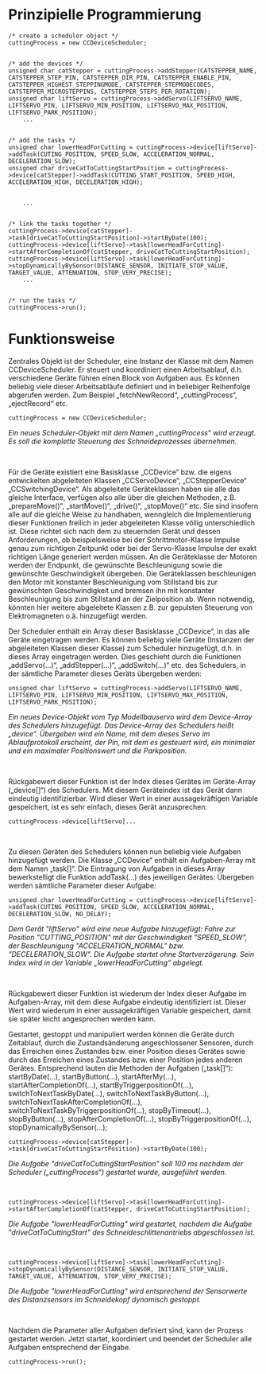 <h1>Prinzipielle Programmierung</h1>

~~~~~~~~~~~~~~~~~~~~~~~~~~~~~~~~~~~~~~~~~~~~~~~~~~~~~~~~~~~~
/* create a scheduler object */
cuttingProcess = new CCDeviceScheduler;


/* add the devices */
unsigned char catStepper = cuttingProcess->addStepper(CATSTEPPER_NAME, CATSTEPPER_STEP_PIN, CATSTEPPER_DIR_PIN, CATSTEPPER_ENABLE_PIN, CATSTEPPER_HIGHEST_STEPPINGMODE, CATSTEPPER_STEPMODECODES, CATSTEPPER_MICROSTEPPINS, CATSTEPPER_STEPS_PER_ROTATION);
unsigned char liftServo = cuttingProcess->addServo(LIFTSERVO_NAME, LIFTSERVO_PIN, LIFTSERVO_MIN_POSITION, LIFTSERVO_MAX_POSITION, LIFTSERVO_PARK_POSITION);
	...


/* add the tasks */
unsigned char lowerHeadForCutting = cuttingProcess->device[liftServo]->addTask(CUTING_POSITION, SPEED_SLOW, ACCELERATION_NORMAL, DECELERATION_SLOW);
unsigned char driveCatToCuttingStartPosition = cuttingProcess->device[catStepper]->addTask(CUTTING_START_POSITION, SPEED_HIGH, ACCELERATION_HIGH, DECELERATION_HIGH);


	...


/* link the tasks together */
cuttingProcess->device[catStepper]->task[driveCatToCuttingStartPosition]->startByDate(100);
cuttingProcess->device[liftServo]->task[lowerHeadForCutting]->startAfterCompletionOf(catStepper, driveCatToCuttingStartPosition);
cuttingProcess->device[liftServo]->task[lowerHeadForCutting]->stopDynamicallyBySensor(DISTANCE_SENSOR, INITIATE_STOP_VALUE, TARGET_VALUE, ATTENUATION, STOP_VERY_PRECISE);
	...


/* run the tasks */
cuttingProcess->run();
~~~~~~~~~~~~~~~~~~~~~~~~~~~~~~~~~~~~~~~~~~~~~~~~~~~~~~~~~~~~

  
  
    
# Funktionsweise
Zentrales Objekt ist der Scheduler, eine Instanz der Klasse mit dem Namen CCDeviceScheduler. Er steuert und koordiniert einen Arbeitsablauf, d.h. verschiedene Geräte führen einen Block von Aufgaben aus. Es können beliebig viele dieser Arbeitsabläufe definiert und in beliebiger Reihenfolge abgerufen werden. Zum Beispiel „fetchNewRecord“, „cuttingProcess“, „ejectRecord“ etc.

~~~~~~~~~~~~~~~~~~~~~~~~~~~~~~~~~~~~~~~~~~~~~~~~~~~~~~~~~~~~
cuttingProcess = new CCDeviceScheduler;
~~~~~~~~~~~~~~~~~~~~~~~~~~~~~~~~~~~~~~~~~~~~~~~~~~~~~~~~~~~~

*Ein neues Scheduler-Objekt mit dem Namen „cuttingProcess“ wird erzeugt. Es soll die komplette Steuerung des Schneideprozesses übernehmen.*

<br>

Für die Geräte existiert eine Basisklasse „CCDevice“ bzw. die eigens entwickelten abgeleiteten Klassen „CCServoDevice“, „CCStepperDevice“ „CCSwitchingDevice“. Als abgeleitete Geräteklassen haben sie alle das gleiche Interface, verfügen also alle über die gleichen Methoden, z.B. „prepareMove()“, „startMove()“, „drive()“, „stopMove()“ etc. Sie sind insofern alle auf die gleiche Weise zu handhaben, wenngleich die Implementierung dieser Funktionen freilich in jeder abgeleiteten Klasse völlig unterschiedlich ist. Diese richtet sich nach dem zu steuernden Gerät und dessen Anforderungen, ob beispielsweise bei der Schrittmotor-Klasse Impulse genau zum richtigen Zeitpunkt oder bei der Servo-Klasse Impulse der exakt richtigen Länge generiert werden müssen. 
An die Geräteklasse der Motoren werden der Endpunkt, die gewünschte Beschleunigung sowie die gewünschte Geschwindigkeit übergeben. Die Geräteklassen beschleunigen den Motor mit konstanter Beschleunigung vom Stillstand bis zur gewünschten Geschwindigkeit und bremsen ihn mit konstanter Beschleunigung bis zum Stillstand an der Zielposition ab.
Wenn notwendig, könnten hier weitere abgeleitete Klassen z.B. zur gepulsten Steuerung von Elektromagneten o.ä. hinzugefügt werden. 

Der Scheduler enthält ein Array dieser Basisklasse „CCDevice“, in das alle Geräte eingetragen werden. Es können beliebig viele Geräte (Instanzen der abgeleiteten Klassen dieser Klasse) zum Scheduler hinzugefügt, d.h. in dieses Array eingetragen werden. Dies geschieht durch die Funktionen „addServo(...)“, „addStepper(...)“, „addSwitch(...)“ etc. des Schedulers, in der sämtliche Parameter dieses Geräts übergeben werden:

~~~~~~~~~~~~~~~~~~~~~~~~~~~~~~~~~~~~~~~~~~~~~~~~~~~~~~~~~~~~
unsigned char liftServo = cuttingProcess->addServo(LIFTSERVO_NAME, LIFTSERVO_PIN, LIFTSERVO_MIN_POSITION, LIFTSERVO_MAX_POSITION, LIFTSERVO_PARK_POSITION);
~~~~~~~~~~~~~~~~~~~~~~~~~~~~~~~~~~~~~~~~~~~~~~~~~~~~~~~~~~~~

*Ein neues Device-Objekt vom Typ Modellbauservo wird dem Device-Array des Schedulers hinzugefügt. Das Device-Array des Schedulers heißt „device“. Übergeben wird ein Name, mit dem dieses Servo im Ablaufprotokoll erscheint, der Pin, mit dem es gesteuert wird, ein minimaler und ein maximaler Positionswert und die Parkposition.*

<br>

Rückgabewert dieser Funktion ist der Index dieses Gerätes im Geräte-Array („device[]“) des Schedulers. Mit diesem Geräteindex ist das Gerät dann eindeutig identifizierbar. Wird dieser Wert in einer aussagekräftigen Variable gespeichert, ist es sehr einfach, dieses Gerät anzusprechen: 

~~~~~~~~~~~~~~~~~~~~~~~~~~~~~~~~~~~~~~~~~~~~~~~~~~~~~~~~~~~~
cuttingProcess->device[liftServo]...
~~~~~~~~~~~~~~~~~~~~~~~~~~~~~~~~~~~~~~~~~~~~~~~~~~~~~~~~~~~~

<br>

Zu diesen Geräten des Schedulers können nun beliebig viele Aufgaben hinzugefügt werden. Die Klasse „CCDevice“ enthält ein Aufgaben-Array mit dem Namen „task[]“. Die Eintragung von Aufgaben in dieses Array bewerkstelligt die Funktion addTask(...) des jeweiligen Gerätes: Übergeben werden sämtliche Parameter dieser Aufgabe:

~~~~~~~~~~~~~~~~~~~~~~~~~~~~~~~~~~~~~~~~~~~~~~~~~~~~~~~~~~~~
unsigned char lowerHeadForCutting = cuttingProcess->device[liftServo]->addTask(CUTING_POSITION, SPEED_SLOW, ACCELERATION_NORMAL, DECELERATION_SLOW, NO_DELAY);
~~~~~~~~~~~~~~~~~~~~~~~~~~~~~~~~~~~~~~~~~~~~~~~~~~~~~~~~~~~~

*Dem Gerät "liftServo" wird eine neue Aufgabe hinzugefügt: Fahre zur Position "CUTTING_POSITION" mit der Geschwindigkeit "SPEED_SLOW", der Beschleunigung "ACCELERATION_NORMAL" bzw. "DECELERATION_SLOW". Die Aufgabe startet ohne Startverzögerung. Sein Index wird in der Variable „lowerHeadForCutting“ abgelegt.*

<br>

Rückgabewert dieser Funktion ist wiederum der Index dieser Aufgabe im Aufgaben-Array, mit dem diese Aufgabe eindeutig identifiziert ist. Dieser Wert wird wiederum in einer aussagekräftigen Variable gespeichert, damit sie später leicht angesprochen werden kann.

Gestartet, gestoppt und manipuliert werden können die Geräte durch Zeitablauf, durch die Zustandsänderung angeschlossener Sensoren, durch das Erreichen eines Zustandes bzw. einer Position dieses Gerätes sowie durch das Erreichen eines Zustandes bzw. einer Position jedes anderen Gerätes. Entsprechend lauten die Methoden der Aufgaben („task[]“): startByDate(...), startByButton(...), startAfterMy(...), startAfterCompletionOf(...), startByTriggerpositionOf(...), switchToNextTaskByDate(...), switchToNextTaskByButton(...), switchToNextTaskAfterCompletionOf(...), switchToNextTaskByTriggerpositionOf(...), stopByTimeout(...), stopByButton(...), stopAfterCompletionOf(...), stopByTriggerpositionOf(...), stopDynamicallyBySensor(...);

~~~~~~~~~~~~~~~~~~~~~~~~~~~~~~~~~~~~~~~~~~~~~~~~~~~~~~~~~~~~
cuttingProcess->device[catStepper]->task[driveCatToCuttingStartPosition]->startByDate(100);
~~~~~~~~~~~~~~~~~~~~~~~~~~~~~~~~~~~~~~~~~~~~~~~~~~~~~~~~~~~~

*Die Aufgabe "driveCatToCuttingStartPosition" soll 100 ms nachdem der Scheduler („cuttingProcess“) gestartet wurde, ausgeführt werden.*

<br>

~~~~~~~~~~~~~~~~~~~~~~~~~~~~~~~~~~~~~~~~~~~~~~~~~~~~~~~~~~~~
cuttingProcess->device[liftServo]->task[lowerHeadForCutting]->startAfterCompletionOf(catStepper, driveCatToCuttingStartPosition);
~~~~~~~~~~~~~~~~~~~~~~~~~~~~~~~~~~~~~~~~~~~~~~~~~~~~~~~~~~~~

*Die Aufgabe "lowerHeadForCutting" wird gestartet, nachdem die Aufgabe "driveCatToCuttingStart" des Schneideschlittenantriebs abgeschlossen ist.*

<br>

~~~~~~~~~~~~~~~~~~~~~~~~~~~~~~~~~~~~~~~~~~~~~~~~~~~~~~~~~~~~
cuttingProcess->device[liftServo]->task[lowerHeadForCutting]->stopDynamicallyBySensor(DISTANCE_SENSOR, INITIATE_STOP_VALUE, TARGET_VALUE, ATTENUATION, STOP_VERY_PRECISE);
~~~~~~~~~~~~~~~~~~~~~~~~~~~~~~~~~~~~~~~~~~~~~~~~~~~~~~~~~~~~

*Die Aufgabe "lowerHeadForCutting" wird entsprechend der Sensorwerte des Distanzsensors im Schneidekopf dynamisch gestoppt.*

<br>

Nachdem die Parameter aller Aufgaben definiert sind, kann der Prozess gestartet werden. Jetzt startet, koordiniert und beendet der Scheduler alle Aufgaben entsprechend der Eingabe.

~~~~~~~~~~~~~~~~~~~~~~~~~~~~~~~~~~~~~~~~~~~~~~~~~~~~~~~~~~~~
cuttingProcess->run();
~~~~~~~~~~~~~~~~~~~~~~~~~~~~~~~~~~~~~~~~~~~~~~~~~~~~~~~~~~~~



